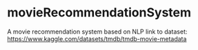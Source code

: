 # movieRecommendationSystem
A movie recommendation system based on NLP
link to dataset:  https://www.kaggle.com/datasets/tmdb/tmdb-movie-metadata
